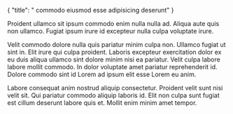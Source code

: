 {
  "title": " commodo eiusmod esse adipisicing deserunt"
}

Proident ullamco sit ipsum commodo enim nulla nulla ad. Aliqua aute quis non ullamco. Fugiat ipsum irure id excepteur nulla culpa voluptate irure.

Velit commodo dolore nulla quis pariatur minim culpa non. Ullamco fugiat ut sint in. Elit irure qui culpa proident. Laboris excepteur exercitation dolor ex eu duis aliqua ullamco sint dolore minim nisi ea pariatur. Velit culpa labore labore mollit commodo. In dolor voluptate amet pariatur reprehenderit id. Dolore commodo sint id Lorem ad ipsum elit esse Lorem eu anim.

Labore consequat anim nostrud aliquip consectetur. Proident velit sunt nisi velit sit. Qui pariatur commodo aliquip laboris id. Elit non culpa sunt fugiat est cillum deserunt labore quis et. Mollit enim minim amet tempor.